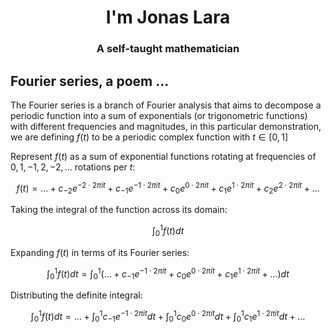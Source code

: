 <h1 align="center">I'm Jonas Lara </h1>

<h3 align="center">A self-taught mathematician</h3>

## Fourier series, a poem ...

The Fourier series is a branch of Fourier analysis that aims to decompose a periodic function into a sum of exponentials (or trigonometric functions) with different frequencies and magnitudes, in this particular demonstration, we are defining $f(t)$ to be a periodic complex function with $t\in[0, 1]$

Represent $f(t)$ as a sum of exponential functions rotating at frequencies of $0, 1, -1, 2, -2, ...$ rotations per $t$:

$$
f(t) = \dots + c_{-2}e^{-2\cdot 2\pi it} + c_{-1}e^{-1\cdot 2\pi it} + c_{0}e^{0\cdot 2\pi it} + c_{1}e^{1\cdot 2\pi it} + c_{2}e^{2\cdot 2\pi it} + \dots
$$

Taking the integral of the function across its domain:

$$
\int_0^1 f(t) dt
$$

Expanding $f(t)$ in terms of its Fourier series:

$$
\int_0^1 f(t) dt = \int_0^1 (\dots + c_{-1}e^{-1\cdot 2\pi it} + c_{0}e^{0\cdot 2\pi it} + c_{1}e^{1\cdot 2\pi it} + \dots)dt
$$


Distributing the definite integral:

$$
\int_0^1 f(t) dt = \dots + \int_0^1c_{-1}e^{-1\cdot 2\pi it}dt + \int_0^1c_{0}e^{0\cdot 2\pi it}dt + \int_0^1c_{1}e^{1\cdot 2\pi it}dt + \dots
$$
